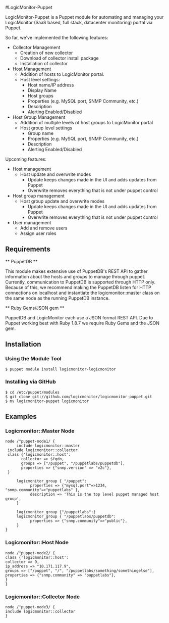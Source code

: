 #LogicMonitor-Puppet

LogicMonitor-Puppet is a Puppet module for automating and managing your LogicMonitor 
(SaaS based, full stack, datacenter monitoring) portal via Puppet.

So far, we've implemented the following features:

* Collector Management
  * Creation of new collector
  * Download of collector install package
  * Installation of collector
* Host Management
  * Addition of hosts to LogicMonitor portal.
  * Host level settings:
    * Host name/IP address
    * Display Name
    * Host groups
    * Properties (e.g. MySQL port, SNMP Community, etc.)
    * Description
    * Alerting Enabled/Disabled
* Host Group Management
  * Addition of multiple levels of host groups to LogicMonitor portal
  * Host group level settings
    * Group name
    * Properties (e.g. MySQL port, SNMP Community, etc.)
    * Description
    * Alerting Enabled/Disabled

Upcoming features:

* Host management
  * Host update and overwrite modes
    * Update keeps changes made in the UI and adds updates from Puppet
    * Overwrite removes everything that is not under puppet control
* Host group management
  * Host group update and overwrite modes
    * Update keeps changes made in the UI and adds updates from Puppet
    * Overwrite removes everything that is not under puppet control
* User management
  * Add and remove users
  * Assign user roles

## Requirements

** PuppetDB **

This module makes extensive use of PuppetDB's REST API to gather information about the 
hosts and groups to manage through puppet. Currently, communication to PuppetDB is 
supported through HTTP only. Because of this, we recommend making the PuppetDB listen for 
HTTP connections on localhost and instantiate the logicmonitor::master class on the same
node as the running PuppetDB instance.

** Ruby Gems/JSON gem **

PuppetDB and LogicMonitor each use a JSON format REST API. Due to Puppet working best with 
Ruby 1.8.7 we require Ruby Gems and the JSON gem.

## Installation

### Using the Module Tool

    $ puppet module install logicmonitor-logicmonitor

### Installing via GitHub

    $ cd /etc/puppet/modules
    $ git clone git://github.com/logicmonitor/logicmonitor-puppet.git
    $ mv logicmonitor-puppet logicmonitor

## Examples

### Logicmonitor::Master Node

    node /^puppet-node1/ {
    	 include logicmonitor::master
	 include logicmonitor::collector  
	 class {'logicmonitor::host':
	       collector => $fqdn,
	       groups => ["/puppet", "/puppetlabs/puppetdb"],
	       properties => {"snmp.version" => "v2c"},
	 }

    	 logicmonitor_group { "/puppet":
    	       properties => {"mysql.port"=>1234, "snmp.community"=>"puppetlabs" },
    	       description => 'This is the top level puppet managed host group',
    	 }

    	 logicmonitor_group {"/puppetlabs":}
    	 logicmonitor_group { "/puppetlabs/puppetdb":
    	       properties => {"snmp.community"=>"public"},
    	 }
    }


### Logicmonitor::Host Node

    node /^puppet-node2/ {
    class {'logicmonitor::host': 
    collector => 9,
    ip_address => "10.171.117.9",
    groups => ["/puppet", "/", "/puppetlabs/something/somethingelse"],
    properties => {"snmp.community" => "puppetlabs"},
    }
    }


### Logicmonitor::Collector Node

    node /^puppet-node3/ {
    include logicmonitor::collector
    }
